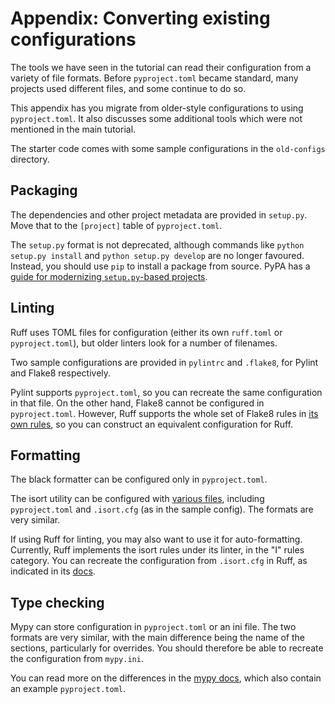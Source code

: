 # Appendix: Converting existing configurations

The tools we have seen in the tutorial can read their configuration from
a variety of file formats.
Before `pyproject.toml` became standard, many projects used different files,
and some continue to do so.

This appendix has you migrate from older-style configurations to using
`pyproject.toml`. It also discusses some additional tools which were
not mentioned in the main tutorial.

The starter code comes with some sample configurations in the `old-configs`
directory.

## Packaging
The dependencies and other project metadata are provided in `setup.py`.
Move that to the `[project]` table of `pyproject.toml`.

The `setup.py` format is not deprecated, although commands like
`python setup.py install` and `python setup.py develop` are no longer favoured.
Instead, you should use `pip` to install a package from source.
PyPA has a [guide for modernizing `setup.py`-based projects][pypa-setup.py].

## Linting
Ruff uses TOML files for configuration (either its own `ruff.toml`
or `pyproject.toml`), but older linters look for a number of filenames.

Two sample configurations are provided in `pylintrc` and `.flake8`,
for Pylint and Flake8 respectively.

Pylint supports `pyproject.toml`, so you can recreate the same configuration
in that file.
On the other hand, Flake8 cannot be configured in `pyproject.toml`.
However, Ruff supports the whole set of Flake8 rules in
[its own rules][ruff-rules], so you can construct an equivalent configuration
for Ruff.

## Formatting
The black formatter can be configured only in `pyproject.toml`.

The isort utility can be configured with [various files][isort-config],
including `pyproject.toml` and `.isort.cfg` (as in the sample config).
The formats are very similar.

If using Ruff for linting, you may also want to use it for auto-formatting.
Currently, Ruff implements the isort rules under its linter, in the "I"
rules category. You can recreate the configuration from `.isort.cfg`
in Ruff, as indicated in its [docs][ruff-isort].


## Type checking
Mypy can store configuration in `pyproject.toml` or an ini file.
The two formats are very similar, with the main difference being the name
of the sections, particularly for overrides.
You should therefore be able to recreate the configuration from `mypy.ini`.

You can read more on the differences in the [mypy docs][mypy-toml],
which also contain an example `pyproject.toml`.

[pypa-setup.py]: https://packaging.python.org/en/latest/guides/modernize-setup-py-project/
[ruff-rules]: https://docs.astral.sh/ruff/rules/
[isort-config]: https://pycqa.github.io/isort/docs/configuration/config_files.html
[ruff-isort]: https://docs.astral.sh/ruff/formatter/#sorting-imports
[mypy-toml]: https://mypy.readthedocs.io/en/stable/config_file.html#using-a-pyproject-toml-file